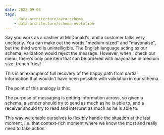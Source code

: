 ```yaml
---
date: 2022-09-03
tags:
    - data-architecture/avro-schema
    - data-architecture/schema-evolution 
---
```


Say you work as a cashier at McDonald's, and a customer talks very unclearly. You can make out the words "medium-sized" and "mayonaise", but the third word is unintelligible. The English language acting as our schema, validation would reject the message. However, when I check our menu, there's only one item that can be ordered with mayonaise in medium size: french fries! 

This is an example of full recovery of the happy path from partial information that wouldn't have been possible with validation in our schema.

The point of this analogy is this:

The purpose of messaging is getting information across, so given a schema, a sender should try to send as much as he is able to, and a receiver should try to read and interpret as much as he is able to.

This way we enable ourselves to flexibly handle the situation at the last moment, i.e. that context-rich moment where we know the most and really need to take action.